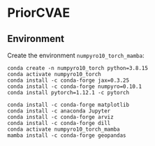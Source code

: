 # PriorCVAE

## Environment
Create the environment `numpyro10_torch_mamba`: 
 
```
conda create -n numpyro10_torch python=3.8.15
conda activate numpyro10_torch
conda install -c conda-forge jax=0.3.25
conda install -c conda-forge numpyro=0.10.1
conda install pytorch=1.12.1 -c pytorch

conda install -c conda-forge matplotlib
conda install -c anaconda Jupyter
conda install -c conda-forge arviz
conda install -c conda-forge dill
conda activate numpyro10_torch_mamba
mamba install -c conda-forge geopandas
```
